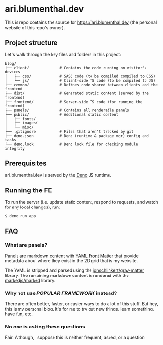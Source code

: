 # ari.blumenthal.dev

This is repo contains the source for https://ari.blumenthal.dev (the personal
website of this repo's owner).

## Project structure

Let's walk through the key files and folders in this project:

```
blog/
├── client/              # Contains the code running on visitor's devices
│   ├── css/             # SASS code (to be compiled compiled to CSS)
│   └── js/              # Client-side TS code (to be compiled to JS)
├── common/              # Defines code shared between clients and the frontend
├── dist/                # Generated static content (served by the frontend)
├── frontend/            # Server-side TS code (for running the frontend)
├── panels/              # Contains all renderable panels
├── public/              # Additional static content
│   ├── fonts/
│   ├── images/
│   └── misc/
├── .gitignore           # Files that aren't tracked by git
├── deno.json            # Deno (runtime & package mgr) config and tasks
└── deno.lock            # Deno lock file for checking module integrity
```

## Prerequisites

ari.blumenthal.dev is served by the [Deno](https://docs.deno.com) JS runtime.

## Running the FE

To run the server (i.e. update static content, respond to requests, and watch
for any local changes), run:

```sh
$ deno run app
```

## FAQ

### What are panels?

Panels are markdown content with
[YAML Front Matter](https://jekyllrb.com/docs/front-matter/) that provide
metadata about where they exist in the 2D grid that is my website.

The YAML is stripped and parsed using the
[jonschlinkert/gray-matter](https://github.com/jonschlinkert/gray-matter)
library. The remaining markdown content is rendered with the
[markedjs/marked](https://github.com/markedjs/marked) library.

### Why not use _POPULAR FRAMEWORK_ instead?

There are often better, faster, or easier ways to do a lot of this stuff. But
hey, this is my personal blog. It's for me to try out new things, learn
something, have fun, etc.

### No one is asking these questions.

Fair. Although, I suppose this is neither frequent, asked, or a question.
